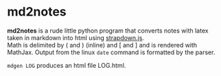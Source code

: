# md2notes

**md2notes** is a rude little python program that converts notes with latex taken in markdown into html using [strapdown.js](http://strapdownjs.com/).  
Math is delimited by \( and \) (inline) and \[ and \] and is rendered with MathJax.
Output from the linux `date` command is formatted by the parser.

`mdgen LOG` produces an html file LOG.html.
